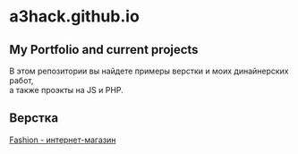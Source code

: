 # a3hack.github.io
## My Portfolio and current projects  

В этом репозитории вы найдете примеры верстки и моих динайнерских работ,  
а также проэкты на JS и PHP.  

## Верстка  

[Fashion - интернет-магазин]()
